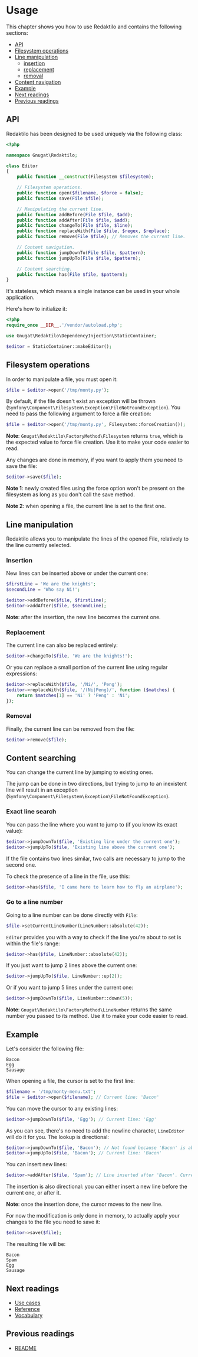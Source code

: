 # Usage

This chapter shows you how to use Redaktilo and contains the following sections:

* [API](#api)
* [Filesystem operations](#filesystem-operations)
* [Line manipulation](#line-manipulation)
  * [insertion](#insertion)
  * [replacement](#replacement)
  * [removal](#removal)
* [Content navigation](#content-navigation)
* [Example](#example)
* [Next readings](#next-readings)
* [Previous readings](#previous-readings)

## API

Redaktilo has been designed to be used uniquely via the following class:

```php
<?php

namespace Gnugat\Redaktilo;

class Editor
{
    public function __construct(Filesystem $filesystem);

    // Filesystem operations.
    public function open($filename, $force = false);
    public function save(File $file);

    // Manipulating the current line.
    public function addBefore(File $file, $add);
    public function addAfter(File $file, $add);
    public function changeTo(File $file, $line);
    public function replaceWith(File $file, $regex, $replace);
    public function remove(File $file); // Removes the current line.

    // Content navigation.
    public function jumpDownTo(File $file, $pattern);
    public function jumpUpTo(File $file, $pattern);

    // Content searching.
    public function has(File $file, $pattern);
}
```

It's stateless, which means a single instance can be used in your whole
application.

Here's how to initialize it:

```php
<?php
require_once __DIR__.'/vendor/autoload.php';

use Gnugat\Redaktilo\DependencyInjection\StaticContainer;

$editor = StaticContainer::makeEditor();
```

## Filesystem operations

In order to manipulate a file, you must open it:

```php
$file = $editor->open('/tmp/monty.py');
```

By default, if the file doesn't exist an exception will be thrown
(`Symfony\Component\Filesystem\Exception\FileNotFoundException`).
You need to pass the following argument to force a file creation:

```php
$file = $editor->open('/tmp/monty.py', Filesystem::forceCreation());
```

**Note**: `Gnugat\Redaktilo\FactoryMethod\Filesystem` returns `true`, which is
the expected value to force file creation. Use it to make your code easier to
read.

Any changes are done in memory, if you want to apply them you need to save the
file:

```php
$editor->save($file);
```

**Note 1**: newly created files using the force option won't be present on the
filesystem as long as you don't call the save method.

**Note 2**: when opening a file, the current line is set to the first one.

## Line manipulation

Redaktilo allows you to manipulate the lines of the opened File, relatively to
the line currently selected.

### Insertion

New lines can be inserted above or under the current one:

```php
$firstLine = 'We are the knights';
$secondLine = 'Who say Ni!';

$editor->addBefore($file, $firstLine);
$editor->addAfter($file, $secondLine);
```

**Note**: after the insertion, the new line becomes the current one.

### Replacement

The current line can also be replaced entirely:

```php
$editor->changeTo($file, 'We are the knights!');
```

Or you can replace  a small portion of the current line using regular
expressions:

```php
$editor->replaceWith($file, '/Ni/', 'Peng');
$editor->replaceWith($file, '/(Ni|Peng)/', function ($matches) {
    return $matches[1] == 'Ni' ? 'Peng' : 'Ni';
});
```

### Removal

Finally, the current line can be removed from the file:

```php
$editor->remove($file);
```

## Content searching

You can change the current line by jumping to existing ones.

The jump can be done in two directions, but trying to jump to an inexistent line
will result in an exception
(`Symfony\Component\Filesystem\Exception\FileNotFoundException`).

### Exact line search

You can pass the line where you want to jump to (if you know its exact value):

```php
$editor->jumpDownTo($file, 'Existing line under the current one');
$editor->jumpUpTo($file, 'Existing line above the current one');
```

If the file contains two lines similar, two calls are necessary to jump to the
second one.

To check the presence of a line in the file, use this:

```php
$editor->has($file, 'I came here to learn how to fly an airplane');
```

### Go to a line number

Going to a line number can be done directly with `File`:

```php
$file->setCurrentLineNumber(LineNumber::absolute(42));
```

`Editor` provides you with a way to check if the line you're about to set is
within the file's range:

```php
$editor->has($file, LineNumber::absolute(42));
```

If you just want to jump 2 lines above the current one:

```php
$editor->jumpUpTo($file, LineNumber::up(2));
```

Or if you want to jump 5 lines under the current one:

```php
$editor->jumpDownTo($file, LineNumber::down(5));
```

**Note**: `Gnugat\Redaktilo\FactoryMethod\LineNumber` returns the same
number you passed to its method. Use it to make your code easier to read.

## Example

Let's consider the following file:

    Bacon
    Egg
    Sausage

When opening a file, the cursor is set to the first line:

```php
$filename = '/tmp/monty-menu.txt';
$file = $editor->open($filename); // Current line: 'Bacon'
```

You can move the cursor to any existing lines:

```php
$editor->jumpDownTo($file, 'Egg'); // Current line: 'Egg'
```

As you can see, there's no need to add the newline character, `LineEditor` will
do it for you.
The lookup is directional:

```php
$editor->jumpDownTo($file, 'Bacon'); // Not found because 'Bacon' is above the current line
$editor->jumpUpTo($file, 'Bacon'); // Current line: 'Bacon'
```

You can insert new lines:

```php
$editor->addAfter($file, 'Spam'); // Line inserted after 'Bacon'. Current line: 'Spam'.
```

The insertion is also directional: you can either insert a new line before the
current one, or after it.

**Note**: once the insertion done, the cursor moves to the new line.

For now the modification is only done in memory, to actually apply your changes
to the file you need to save it:

```php
$editor->save($file);
```

The resulting file will be:

    Bacon
    Spam
    Egg
    Sausage

## Next readings

* [Use cases](doc/02-use-cases.md)
* [Reference](doc/03-reference.md)
* [Vocabulary](04-vocabulary.md)

## Previous readings

* [README](../README.md)
